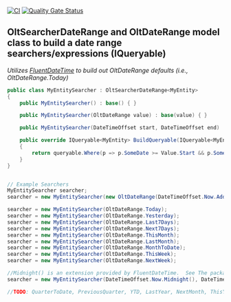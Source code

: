 ﻿[![CI](https://github.com/OuterlimitsTech/olt-dotnet-core/actions/workflows/build.yml/badge.svg)](https://github.com/OuterlimitsTech/olt-dotnet-core/actions/workflows/build.yml) [![Quality Gate Status](https://sonarcloud.io/api/project_badges/measure?project=OuterlimitsTech_olt-dotnet-core&metric=alert_status)](https://sonarcloud.io/summary/new_code?id=OuterlimitsTech_olt-dotnet-core)

## OltSearcherDateRange and OltDateRange model class to build a date range searchers/expressions (IQueryable)

_Utilizes [FluentDateTime](https://www.nuget.org/packages/FluentDateTime/) to build out OltDateRange defaults (i.e., OltDateRange.Today)_

```csharp
public class MyEntitySearcher : OltSearcherDateRange<MyEntity>
{
    public MyEntitySearcher() : base() { }

    public MyEntitySearcher(OltDateRange value) : base(value) { }

    public MyEntitySearcher(DateTimeOffset start, DateTimeOffset end) : base(start, end) { }

    public override IQueryable<MyEntity> BuildQueryable(IQueryable<MyEntity> queryable)
    {
        return queryable.Where(p => p.SomeDate >= Value.Start && p.SomeDate < QueryEnd);
    }
}


// Example Searchers
MyEntitySearcher searcher;
searcher = new MyEntitySearcher(new OltDateRange(DateTimeOffset.Now.AddMonths(-3), DateTimeOffset.Now));

searcher = new MyEntitySearcher(OltDateRange.Today);
searcher = new MyEntitySearcher(OltDateRange.Yesterday);
searcher = new MyEntitySearcher(OltDateRange.Last7Days);
searcher = new MyEntitySearcher(OltDateRange.Next7Days);
searcher = new MyEntitySearcher(OltDateRange.ThisMonth);
searcher = new MyEntitySearcher(OltDateRange.LastMonth);
searcher = new MyEntitySearcher(OltDateRange.MonthToDate);
searcher = new MyEntitySearcher(OltDateRange.ThisWeek);
searcher = new MyEntitySearcher(OltDateRange.NextWeek);

//Midnight() is an extension provided by FluentDateTime.  See The package for all the extensions
searcher = new MyEntitySearcher(DateTimeOffset.Now.Midnight(), DateTimeOffset.Now.AddDays(3).Midnight());

//TODO: QuarterToDate, PreviousQuarter, YTD, LastYear, NextMonth, ThisYear, Tomorrow

```
